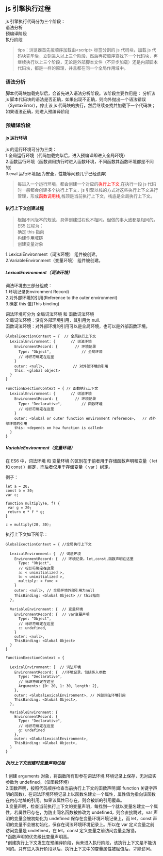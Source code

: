 ## js 引擎执行过程

js 引擎执行代码分为三个阶段：  
语法分析  
预编译阶段  
执行阶段

> tips：浏览器首先按顺序加载由\<script> 标签分割的 js 代码块，加载 js 代码块完毕后，立刻进入以上三个阶段，然后再按顺序查找下一个代码块，再继续执行以上三个阶段，无论是外部脚本文件（不异步加载）还是内部脚本代码块，都是一样的原理，并且都在同一个全局作用域中。

### 语法分析

脚本代码块加载完毕后，会首先进入语法分析阶段。该阶段主要作用是：
分析该 js 脚本代码块的语法是否正确，如果出现不正确，则向外抛出一个语法错误（SyntaxError），停止该 js 代码块的执行，然后继续查找并加载下一个代码块；如果语法正确，则进入预编译阶段

### 预编译阶段

#### js 运行环境

js 的运行环境可分为三类：  
1.全局运行环境（代码加载完毕后，进入预编译即进入全局环境）  
2.函数运行环境（函数调用执行时进入函数环境，不同函数其函数环境都是不同的）  
3.eval 运行环境(因为安全，性能等问题几乎已经遗弃)

> 每进入一个运行环境，都会创建一个对应的<font color="red">执行上下文</font>,在执行一段 js 代码时一般都会创建多个执行上下文，js 引擎以栈的方式对这些执行上下文进行管理，形成<font color="red">函数调用栈</font>,栈顶是当前执行上下文，栈底是全局执行上下文。

#### 执行上下文创建过程

> 根据不同版本的规范，具体创建过程也不相同。但做的事大致都是相同的。  
> ES5 过程为：  
> 确定 this 指向  
> 构建作用域链  
> 创建变量对象

1.LexicalEnvironment（词法环境） 组件被创建。  
2.VariableEnvironment（变量环境） 组件被创建。

##### LexicalEnvironment（词法环境）

词法环境由三部分组成：  
1.环境记录(Environment Record)  
2.对外部环境的引用(Reference to the outer environment)  
3.确定 this 值(This binding)

词法环境可分为 全局词法环境 和 函数词法环境  
全局词法环境：没有外部环境引用，其引用为 null.  
函数词法环境：对外部环境的引用可以是全局环境，也可以是外部函数环境。

```
GlobalExectionContext = {  // 全局执行上下文
  LexicalEnvironment: {    	  // 词法环境
    EnvironmentRecord: {   		// 环境记录
      Type: "Object",      		   // 全局环境
      // 标识符绑定在这里
    }
    outer: <null>,    		   // 对外部环境的引用
    this: <global object>
  }
}

FunctionExectionContext = { // 函数执行上下文
  LexicalEnvironment: {  	  // 词法环境
    EnvironmentRecord: {  		// 环境记录
      Type: "Declarative",  	   // 函数环境
      // 标识符绑定在这里
    }
    outer: <Global or outer function environment reference>,   // 对外部环境的引用
    this: <depends on how function is called>
  }
}
```

##### VariableEnvironment（变量环境）

在 ES6 中，词法环境 和 变量环境 的区别在于前者用于存储函数声明和变量（ let 和 const ）绑定，而后者仅用于存储变量（ var ）绑定。

例子：

```
let a = 20;
const b = 30;
var c;

function multiply(e, f) {
 var g = 20;
 return e * f * g;
}

c = multiply(20, 30);
```

执行上下文如下所示：

```
GlobalExectionContext = { //全局执行上下文

  LexicalEnvironment: {  // 词法环境
    EnvironmentRecord: {  // 环境记录，let,const,函数声明在这里
      Type: "Object",
      // 标识符绑定在这里
      a: < uninitialized >,
      b: < uninitialized >,
      multiply: < func >
    }
    outer: <null>, // 全局环境外部引用为null
    ThisBinding: <Global Object> // this指向
  },

  VariableEnvironment: {  // 变量环境
    EnvironmentRecord: {  // var变量声明
      Type: "Object",
      // 标识符绑定在这里
      c: undefined,
    }
    outer: <null>,
    ThisBinding: <Global Object>
  }
}

FunctionExectionContext = {

  LexicalEnvironment: {  // 词法环境
    EnvironmentRecord: {  //环境记录，包括传入参数
      Type: "Declarative",
      // 标识符绑定在这里
      Arguments: {0: 20, 1: 30, length: 2},
    },
    outer: <GlobalLexicalEnvironment>, // 外部词法环境引用
    ThisBinding: <Global Object>,
  },

  VariableEnvironment: {
    EnvironmentRecord: {
      Type: "Declarative",
      // 标识符绑定在这里
      g: undefined
    },
    outer: <GlobalLexicalEnvironment>,
    ThisBinding: <Global Object>,
  }
}
```

##### 执行上下文创建时变量声明过程

1.创建 arguments 对象，将函数所有形参在词法环境 环境记录上保存，无对应实参数为 undefined。（仅函数环境）  
2.函数声明，按照代码顺序检查当前执行上下文的函数声明(即 function 关键字声明的函数)，在词法环境环境记录上以函数名建立一个属性，属性值为指向该函数在内存地址的引用。如果该属性已存在，则会被新的引用覆盖。  
3.变量声明，检查当前执行上下文的变量声明，每找到一个就以变量名建立一个属性，若属性已存在，为防止同名函数被修改为 undefined，则会直接跳过。var 声明的变量会被初始化为 undefined 保存在变量环境环境记录上，而 let，const 声明的变量不会被初始化，保存在词法环境环境记录上。所以在 var 定义变量之前访问变量是 undefined，在 let，const 定义变量之前访问变量会报错。  
*函数声明的优先级比变量声明高。  
*创建执行上下文发生在预编译阶段，尚未进入执行阶段，该执行上下文是不能访问的。只有进入执行阶段以后，执行上下文中的变量属性被赋值后，才能访问。
